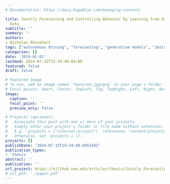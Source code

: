 ```yaml
---
# Documentation: https://docs.hugoblox.com/managing-content/

title: Jointly Forecasting and Controlling Behavior by Learning from High-Dimensional
  Data
subtitle: ''
summary: ''
authors:
- Nicholas Rhinehart
tags: ["autonomous driving", "forecasting", "generative models", "imitation learning", "model-based control", "reinforcement learning", "reward learning"]
categories: []
date: '2019-01-01'
lastmod: 2024-07-15T15:34:49-04:00
featured: false
draft: false

# Featured image
# To use, add an image named `featured.jpg/png` to your page's folder.
# Focal points: Smart, Center, TopLeft, Top, TopRight, Left, Right, BottomLeft, Bottom, BottomRight.
image:
  caption: ''
  focal_point: ''
  preview_only: false

# Projects (optional).
#   Associate this post with one or more of your projects.
#   Simply enter your project's folder or file name without extension.
#   E.g. `projects = ["internal-project"]` references `content/project/deep-learning/index.md`.
#   Otherwise, set `projects = []`.
projects: []
publishDate: '2024-07-15T19:34:48.845334Z'
publication_types:
- 'thesis'
abstract: ''
publication: ''
url_project: https://kilthub.cmu.edu/articles/thesis/Jointly_Forecasting_and_Controlling_Behavior_by_Learning_from_High-Dimensional_Data/9934172
# url_pdf: './paper.pdf'  
---
```

